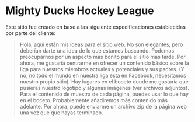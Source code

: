 # Mighty Ducks Hockey League
Este sitio fue creado en base a las siguiente especificaciones establecidas por parte del cliente:
> Hola, aquí están mis ideas para el sitio web. No son elegantes, pero deberían darte una idea de lo que estamos buscando. Podemos preocuparnos por un aspecto más bonito para el sitio más tarde. Por ahora, me gustaría centrarme en ofrecer un contenido básico sobre la liga para nuestros miembros actuales y potenciales y sus padres. (Y no, no todo el mundo en nuestra liga está en Facebook, necesitamos nuestro propio sitio). Hay lugares en el boceto donde me gustaría que pusieras nuestro logotipo y algunas imágenes (ver archivos adjuntos). Para el contenido de muestra de cada página, puedes usar lo que hay en el boceto. Probablemente añadiremos más contenido más adelante. Por ahora, puede enviarme un archivo zip de la página web una vez que que hayas terminado.
